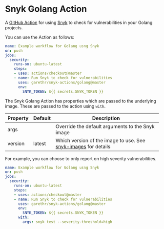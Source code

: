 # Snyk Golang Action

A [GitHub Action](https://github.com/features/actions) for using [Snyk](https://snyk.io) to check for
vulnerabilities in your Golang projects.

You can use the Action as follows:

```yaml
name: Example workflow for Golang usng Snyk 
on: push
jobs:
  security:
    runs-on: ubuntu-latest
    steps:
    - uses: actions/checkout@master
    - name: Run Snyk to check for vulnerabilities
      uses: garethr/snyk-actions/golang@master
      env:
        SNYK_TOKEN: ${{ secrets.SNYK_TOKEN }}
```

The Snyk Golang Action has properties which are passed to the underlying image. These are
passed to the action using `with`.

| Property | Default | Description |
| --- | --- | --- |
| args |   | Override the default arguments to the Snyk image |
| version | latest | Which version of the image to use. See [snyk-images](https://github.com/garethr/snyk-images) for details |

For example, you can choose to only report on high severity vulnerabilities.

```yaml
name: Example workflow for Golang usng Snyk 
on: push
jobs:
  security:
    runs-on: ubuntu-latest
    steps:
    - uses: actions/checkout@master
    - name: Run Snyk to check for vulnerabilities
      uses: garethr/snyk-actions/golang@master
      env:
        SNYK_TOKEN: ${{ secrets.SNYK_TOKEN }}
      with:
        args: snyk test --severity-threshold=high
```
